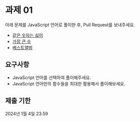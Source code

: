 # 과제 01
아래 문제를 JavaScript 언어로 풀이한 후, Pull Request를 보내주세요.

* [같은 숫자는 싫어](https://school.programmers.co.kr/learn/courses/30/lessons/12906)
* [가장 큰 수](https://school.programmers.co.kr/learn/courses/30/lessons/42746)
* [베스트앨범](https://school.programmers.co.kr/learn/courses/30/lessons/42579)

## 요구사항
* JavaScript 언어를 선택하여 풀이해주세요.
* JavaScript 언어만의 함수들을 최대한 활용해서 풀이해보세요.

## 제출 기한
2024년 1월 4일 23:59